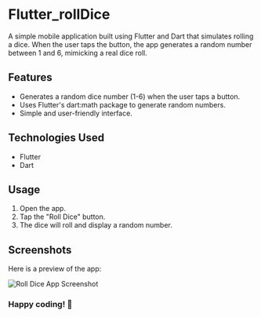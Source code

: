 # Flutter_rollDice
A simple mobile application built using Flutter and Dart that simulates rolling a dice. When the user taps the button, the app generates a random number between 1 and 6, mimicking a real dice roll.

## Features
- Generates a random dice number (1-6) when the user taps a button.
- Uses Flutter's dart:math package to generate random numbers.
- Simple and user-friendly interface.

## Technologies Used
- Flutter
- Dart

## Usage
1. Open the app.
2. Tap the "Roll Dice" button.
3. The dice will roll and display a random number.

## Screenshots
Here is a preview of the app:

![Roll Dice App Screenshot](assets/screenshot.png)


### Happy coding! 🎲



